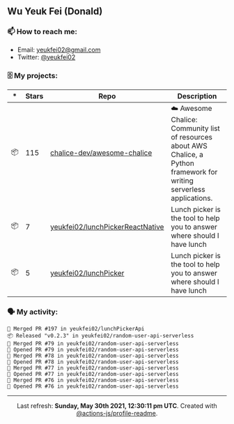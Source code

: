 ## Wu Yeuk Fei (Donald)

### 📫 How to reach me:

- Email: [yeukfei02@gmail.com](yeukfei02@gmail.com)
- Twitter: [@yeukfei02](https://twitter.com/yeukfei02)

### 🗄 My projects:

|*|Stars|Repo|Description|
|---|---|---|---|
| 📦 | 115 | [chalice-dev/awesome-chalice](https://github.com/chalice-dev/awesome-chalice) | ☁️ Awesome Chalice: Community list of resources about AWS Chalice, a Python framework for writing serverless applications. |
| 📦 | 7 | [yeukfei02/lunchPickerReactNative](https://github.com/yeukfei02/lunchPickerReactNative) | Lunch picker is the tool to help you to answer where should I have lunch |
| 📦 | 5 | [yeukfei02/lunchPicker](https://github.com/yeukfei02/lunchPicker) | Lunch picker is the tool to help you to answer where should I have lunch |

### 🗣 My activity:

```
🎉 Merged PR #197 in yeukfei02/lunchPickerApi
📦 Released "v0.2.3" in yeukfei02/random-user-api-serverless
🎉 Merged PR #79 in yeukfei02/random-user-api-serverless
💪 Opened PR #79 in yeukfei02/random-user-api-serverless
🎉 Merged PR #78 in yeukfei02/random-user-api-serverless
💪 Opened PR #78 in yeukfei02/random-user-api-serverless
🎉 Merged PR #77 in yeukfei02/random-user-api-serverless
💪 Opened PR #77 in yeukfei02/random-user-api-serverless
🎉 Merged PR #76 in yeukfei02/random-user-api-serverless
💪 Opened PR #76 in yeukfei02/random-user-api-serverless
```

<!-- <img src="https://github-readme-stats.vercel.app/api?username=yeukfei02&show_icons=true&count_private=true&theme=radical" />

<img src="https://github-readme-stats.vercel.app/api/top-langs/?username=yeukfei02&theme=radical" /> -->

---

<p align="center">Last refresh: <b>Sunday, May 30th 2021, 12:30:11 pm UTC</b>. Created with <a href=https://github.com/marketplace/actions/profile-readme>@actions-js/profile-readme</a>.</p>
